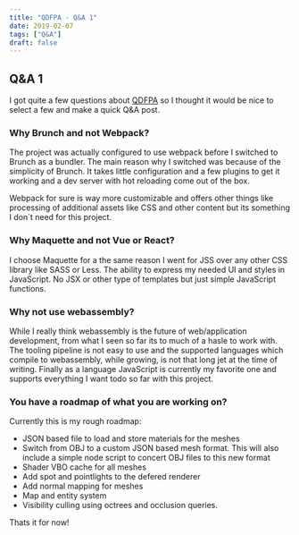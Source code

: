 ```yaml
---
title: "QDFPA - Q&A 1"
date: 2019-02-07
tags: ["Q&A"]
draft: false
---
```


## Q&A 1

I got quite a few questions about [QDFPA](https://www.luukvanvenrooij.nl/project/qdfpa/) so I thought it would be nice to select a few and make a quick Q&A post.

### Why Brunch and not Webpack?

The project was actually configured to use webpack before I switched to Brunch as a bundler. The main reason why I switched was because of the simplicity of Brunch. It takes little configuration and a few plugins to get it working and a dev server with hot reloading come out of the box. 

Webpack for sure is way more customizable and offers other things like processing of additional assets like CSS and other content but its something I don`t need for this project. 

### Why Maquette and not Vue or React?

I choose Maquette for a the same reason I went for JSS over any other CSS library like SASS or Less. The ability to express my needed UI and styles in JavaScript. No JSX or other type of templates but just simple JavaScript functions.

### Why not use webassembly? 

While I really think webassembly is the future of web/application development, from what I seen so far its to much of a hasle to work with. The tooling pipeline is not easy to use and the supported languages which compile to webassembly, while growing, is not that long jet at the time of writing. Finally as a language JavaScript is currently my favorite one and supports everything I want todo so far with this project.

### You have a roadmap of what you are working on? 

Currently this is my rough roadmap:

- JSON based file to load and store materials for the meshes
- Switch from OBJ to a custom JSON based mesh format. This will also include a simple node script to concert OBJ files to this new format
- Shader VBO cache for all meshes
- Add spot and pointlights to the defered renderer
- Add normal mapping for meshes
- Map and entity system
- Visibility culling using octrees and occlusion queries.

Thats it for now!








